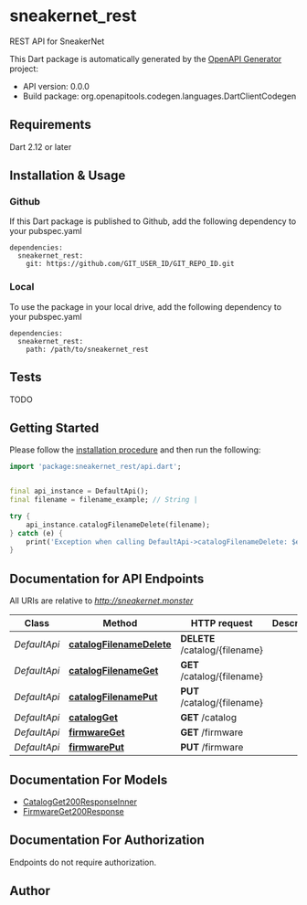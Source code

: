 # sneakernet_rest
REST API for SneakerNet

This Dart package is automatically generated by the [OpenAPI Generator](https://openapi-generator.tech) project:

- API version: 0.0.0
- Build package: org.openapitools.codegen.languages.DartClientCodegen

## Requirements

Dart 2.12 or later

## Installation & Usage

### Github
If this Dart package is published to Github, add the following dependency to your pubspec.yaml
```
dependencies:
  sneakernet_rest:
    git: https://github.com/GIT_USER_ID/GIT_REPO_ID.git
```

### Local
To use the package in your local drive, add the following dependency to your pubspec.yaml
```
dependencies:
  sneakernet_rest:
    path: /path/to/sneakernet_rest
```

## Tests

TODO

## Getting Started

Please follow the [installation procedure](#installation--usage) and then run the following:

```dart
import 'package:sneakernet_rest/api.dart';


final api_instance = DefaultApi();
final filename = filename_example; // String | 

try {
    api_instance.catalogFilenameDelete(filename);
} catch (e) {
    print('Exception when calling DefaultApi->catalogFilenameDelete: $e\n');
}

```

## Documentation for API Endpoints

All URIs are relative to *http://sneakernet.monster*

Class | Method | HTTP request | Description
------------ | ------------- | ------------- | -------------
*DefaultApi* | [**catalogFilenameDelete**](doc//DefaultApi.md#catalogfilenamedelete) | **DELETE** /catalog/{filename} | 
*DefaultApi* | [**catalogFilenameGet**](doc//DefaultApi.md#catalogfilenameget) | **GET** /catalog/{filename} | 
*DefaultApi* | [**catalogFilenamePut**](doc//DefaultApi.md#catalogfilenameput) | **PUT** /catalog/{filename} | 
*DefaultApi* | [**catalogGet**](doc//DefaultApi.md#catalogget) | **GET** /catalog | 
*DefaultApi* | [**firmwareGet**](doc//DefaultApi.md#firmwareget) | **GET** /firmware | 
*DefaultApi* | [**firmwarePut**](doc//DefaultApi.md#firmwareput) | **PUT** /firmware | 


## Documentation For Models

 - [CatalogGet200ResponseInner](doc//CatalogGet200ResponseInner.md)
 - [FirmwareGet200Response](doc//FirmwareGet200Response.md)


## Documentation For Authorization

Endpoints do not require authorization.


## Author



